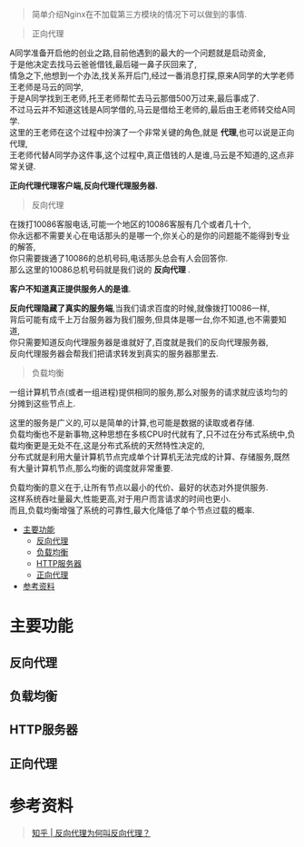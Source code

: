 > 简单介绍Nginx在不加载第三方模块的情况下可以做到的事情.

> 正向代理

A同学准备开启他的创业之路,目前他遇到的最大的一个问题就是启动资金,<br>
于是他决定去找马云爸爸借钱,最后碰一鼻子灰回来了,<br>
情急之下,他想到一个办法,找关系开后门,经过一番消息打探,原来A同学的大学老师王老师是马云的同学,<br>
于是A同学找到王老师,托王老师帮忙去马云那借500万过来,最后事成了.<br>
不过马云并不知道这钱是A同学借的,马云是借给王老师的,最后由王老师转交给A同学.<br>
这里的王老师在这个过程中扮演了一个非常关键的角色,就是 **代理**,也可以说是正向代理,<br>
王老师代替A同学办这件事,这个过程中,真正借钱的人是谁,马云是不知道的,这点非常关键.

**正向代理代理客户端,反向代理代理服务器.**

> 反向代理

在拨打10086客服电话,可能一个地区的10086客服有几个或者几十个,<br>
你永远都不需要关心在电话那头的是哪一个,你关心的是你的问题能不能得到专业的解答,<br>
你只需要拨通了10086的总机号码,电话那头总会有人会回答你.<br>
那么这里的10086总机号码就是我们说的 **反向代理** .

**客户不知道真正提供服务人的是谁**.

**反向代理隐藏了真实的服务端**,当我们请求百度的时候,就像拨打10086一样,<br>
背后可能有成千上万台服务器为我们服务,但具体是哪一台,你不知道,也不需要知道,<br>
你只需要知道反向代理服务器是谁就好了,百度就是我们的反向代理服务器,<br>
反向代理服务器会帮我们把请求转发到真实的服务器那里去.

> 负载均衡

一组计算机节点(或者一组进程)提供相同的服务,那么对服务的请求就应该均匀的分摊到这些节点上.

这里的服务是广义的,可以是简单的计算,也可能是数据的读取或者存储.<br>
负载均衡也不是新事物,这种思想在多核CPU时代就有了,只不过在分布式系统中,负载均衡更是无处不在,这是分布式系统的天然特性决定的,<br>
分布式就是利用大量计算机节点完成单个计算机无法完成的计算、存储服务,既然有大量计算机节点,那么均衡的调度就非常重要.

负载均衡的意义在于,让所有节点以最小的代价、最好的状态对外提供服务.<br>
这样系统吞吐量最大,性能更高,对于用户而言请求的时间也更小.<br>
而且,负载均衡增强了系统的可靠性,最大化降低了单个节点过载的概率.

<!-- TOC -->

- [主要功能](#主要功能)
  - [反向代理](#反向代理)
  - [负载均衡](#负载均衡)
  - [HTTP服务器](#http服务器)
  - [正向代理](#正向代理)
- [参考资料](#参考资料)

<!-- /TOC -->

# 主要功能

## 反向代理

## 负载均衡

## HTTP服务器

## 正向代理 

# 参考资料

> [知乎 | 反向代理为何叫反向代理？](https://www.zhihu.com/question/24723688)